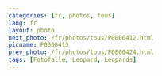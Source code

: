 ```yaml
---
categories: [fr, photos, tous]
lang: fr
layout: photo
next_photo: /fr/photos/tous/P0000412.html
picname: P0000413
prev_photo: /fr/photos/tous/P0000424.html
tags: [Fotofalle, Leopard, Leopards]
---
```

